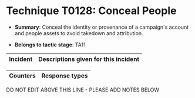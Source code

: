 # Technique T0128: Conceal People

* **Summary**: Conceal the identity or provenance of a campaign's account and people assets to avoid takedown and attribution.

* **Belongs to tactic stage**: TA11


| Incident | Descriptions given for this incident |
| -------- | -------------------- |



| Counters | Response types |
| -------- | -------------- |


DO NOT EDIT ABOVE THIS LINE - PLEASE ADD NOTES BELOW